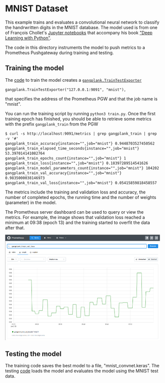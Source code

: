# MNIST Dataset
This example trains and evaluates a convolutional neural network to classify the handrwritten digits in the MNIST database.
The model used is from one of François Chollet's [Jupyter notebooks](https://github.com/fchollet/deep-learning-with-python-notebooks/blob/master/chapter08_intro-to-dl-for-computer-vision.ipynb)
that accompany his book ["Deep Learning with Python"]([https://www.manning.com/books/deep-learning-with-python](https://www.manning.com/books/deep-learning-with-python-second-edition)).

The code in this directory instruments the model to push metrics to a Prometheus Pushgateway during training and testing.

## Training the model
The [code](https://github.com/hammingweight/gangplank/blob/main/examples/mnist/train.py) to train the model creates a 
[`gangplank.TrainTestExporter`](https://github.com/hammingweight/gangplank/blob/5bd199e195e89293678fa53fce0592fe1f3a4efd/examples/mnist/train.py#L36C5-L36C32)

```
gangplank.TrainTestExporter("127.0.0.1:9091", "mnist"),
```

that specifies the address of the Prometheus PGW and that the job name is "mnist".

You can run the training script by running `python3 train.py`. Once the first training epoch has finished, you should be able to retrieve some
metrics with the prefix `gangplank_train` from the PGW

```
$ curl -s http://localhost:9091/metrics | grep gangplank_train | grep -v '#' 
gangplank_train_accuracy{instance="",job="mnist"} 0.9448703527450562
gangplank_train_elapsed_time_seconds{instance="",job="mnist"} 53.397014141082764
gangplank_train_epochs_count{instance="",job="mnist"} 1
gangplank_train_loss{instance="",job="mnist"} 0.18397289514541626
gangplank_train_model_parameters_count{instance="",job="mnist"} 104202
gangplank_train_val_accuracy{instance="",job="mnist"} 0.9835000038146973
gangplank_train_val_loss{instance="",job="mnist"} 0.05415859818458557
```
The metrics include the training and validation loss and accuracy, the number of completed epochs, the running time and the number of weights (parameter) in the model.

The Prometheus server dashboard can be used to query or view the metrics. For example, the image shows that validation loss reached a minimum at 09:38 (epoch 13) and the training
started to overfit the data after that.

![Training validation loss](./train_val_loss.png)


## Testing the model
The training code saves the best model to a file, "mnist_convnet.keras". The testing [code](https://github.com/hammingweight/gangplank/blob/main/examples/mnist/test.py)
loads the model and evaluates the model using the MNIST test data.

